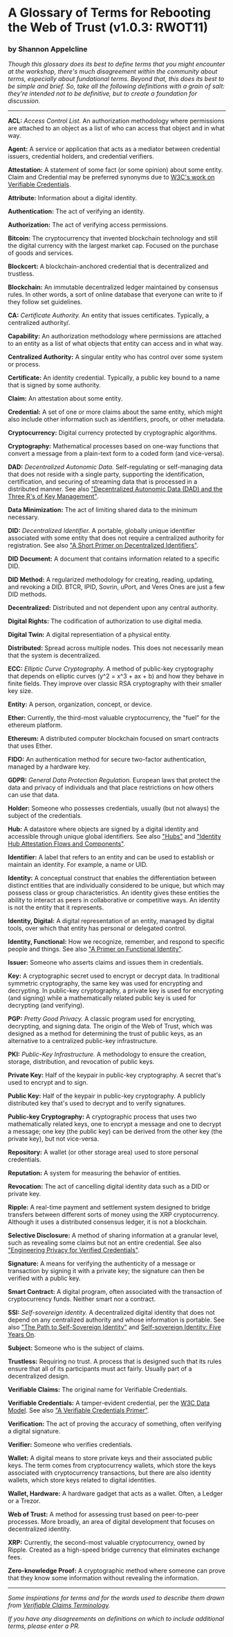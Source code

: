 # A Glossary of Terms for Rebooting the Web of Trust (v1.0.3: RWOT11)

### by Shannon Appelcline

_Though this glossary does its best to define terms that you might encounter at the workshop, there's much disagreement within the community about terms, especially about fundational terms. Beyond that, this does its best to be simple and brief. So, take all the following definitions with a grain of salt: they're intended not to be definitive, but to create a foundation for discussion._

----

__ACL:__ _Access Control List._ An authorization methodology where permissions are attached to an object as a list of who can access that object and in what way.

__Agent:__ A service or application that acts as a mediator between credential issuers, credential holders, and credential verifiers.

__Attestation:__ A statement of some fact (or some opinion) about some entity. Claim and Credential may be preferred synonyms due to [W3C's work on Verifiable Credentials](https://w3c.github.io/vc-data-model/).

__Attribute:__ Information about a digital identity.

__Authentication:__ The act of verifying an identity.

__Authorization:__ The act of verifying access permissions.

__Bitcoin:__ The cryptocurrency that invented blockchain technology and still the digital currency with the largest market cap. Focused on the purchase of goods and services.

__Blockcert:__ A blockchain-anchored credential that is decentralized and trustless.

__Blockchain:__ An immutable decentralized ledger maintained by consensus rules. In other words, a sort of online database that everyone can write to if they follow set guidelines.

__CA:__ _Certificate Authority._ An entity that issues certificates. Typically, a centralized authority/. 

__Capability:__ An authorization methodology where permissions are attached to an entity  as a list of what objects that entity can access and in what way. 

__Centralized Authority:__ A singular entity who has control over some system or process.

__Certificate:__ An identity credential. Typically, a public key bound to a name that is signed by some authority.

__Claim:__ An attestation about some entity.

__Credential:__ A set of one or more claims about the same entity, which might also include other information such as identifiers, proofs, or other metadata.

__Cryptocurrency:__ Digital currency protected by cryptographic algorithms. 

__Cryptography:__ Mathematical processes based on one-way functions that convert a message from a plain-text form to a coded form (and vice-versa).

__DAD:__ _Decentralized Autonomic Data._ Self-regulating or self-managing data that does not reside with a single party, supporting the identification, certification, and securing of streaming data that is processed in a distributed manner. See also ["Decentralized Autonomic Data (DAD) and the Three R's of Key Management"](https://nbviewer.jupyter.org/github/WebOfTrustInfo/rwot6-santabarbara/blob/master/final-documents/DecentralizedAutonomicData.pdf).

__Data Minimization:__ The act of limiting shared data to the minimum necessary.

__DID:__ _Decentralized Identifier._ A portable, globally unique identifier associated with some entity that does not require a centralized authority for registration. See also ["A Short Primer on Decentralized Identifiers"](https://github.com/WebOfTrustInfo/rwot8-barcelona/blob/master/topics-and-advance-readings/did-primer.md).

__DID Document:__ A document that contains information related to a specific DID.

__DID Method:__ A regularized methodology for creating, reading, updating, and revoking a DID. BTCR, IPID, Sovrin, uPort, and Veres Ones are just a few DID methods.

__Decentralized:__ Distributed and not dependent upon any central authority.

__Digital Rights:__ The codification of authorization to use digital media.

__Digital Twin:__ A digital representiation of a physical entity.

__Distributed:__ Spread across multiple nodes. This does not necessarily mean that the system is decentralized.

__ECC:__ _Elliptic Curve Cryptography._ A method of public-key cryptography that depends on elliptic curves (y^2 = x^3 + ax + b) and how they behave in finite fields. They improve over classic RSA cryptography with their smaller key size.

__Entity:__ A person, organization, concept, or device.

__Ether:__ Currently, the third-most valuable cryptocurrency, the "fuel" for the ethereum platform. 

__Ethereum:__ A distributed computer blockchain focused on smart contracts that uses Ether.

__FIDO:__ An authentication method for secure two-factor authentication, managed by a hardware key.

__GDPR:__ _General Data Protection Regulation._ European laws that protect the data and privacy of individuals and that place restrictions on how others can use that data. 

__Holder:__ Someone who possesses credentials, usually (but not always) the subject of the credentials.

__Hub:__ A datastore where objects are signed by a digital identity and accessible through unique global identifiers. See also ["Hubs"](https://nbviewer.jupyter.org/github/WebOfTrustInfo/rebooting-the-web-of-trust-fall2016/blob/master/final-documents/hubs.pdf) and ["Identity Hub Attestation Flows and Components"](https://nbviewer.jupyter.org/github/WebOfTrustInfo/rebooting-the-web-of-trust-spring2018/blob/master/final-documents/identity-hub-attestations.pdf).

__Identifier:__ A label that refers to an entity and can be used to establish or maintain an identity. For example, a name or UID.

__Identity:__ A conceptual construct that enables the differentiation between distinct entities that are individually considered to be unique, but which may possess class or group characteristics. An identity gives these entities the ability to interact as peers in collaborative or competitive ways. An identity is not the entity that it represents.

__Identity, Digital:__ A digital representation of an entity, managed by digital tools, over which that entity has personal or delegated control.

__Identity, Functional:__ How we recognize, remember, and respond to specific people and things. See also ["A Primer on Functional Identity"](https://github.com/WebOfTrustInfo/rwot9/blob/master/topics-and-advance-readings/functional-identity-primer.md).

__Issuer:__ Someone who asserts claims and issues them in credentials.

__Key:__ A cryptographic secret used to encrypt or decrypt data. In traditional symmetric cryptography, the same key was used for encrypting and decrypting. In public-key cryptography, a private key is used for encrypting (and signing) while a mathematically related public key is used for decrypting (and verifying).

__PGP:__ _Pretty Good Privacy._ A classic program used for encrypting, decrypting, and signing data. The origin of the Web of Trust, which was designed as a method for determining the trust of public keys, as an alternative to a centralized public-key infrastructure.

__PKI:__ _Public-Key Infrastructure._ A methodology to ensure the creation, storage, distribution, and revocation of public keys.

__Private Key:__ Half of the keypair in public-key cryptography. A secret that's used to encrypt and to sign.

__Public Key:__ Half of the keypair in public-key cryptography. A publicly distributed key that's used to decrypt and to verify signatures.

__Public-key Cryptography:__ A cryptographic process that uses two mathematically related keys, one to encrypt a message and one to decrypt a message; one key (the public key) can be derived from the other key (the private key), but not vice-versa.

__Repository:__ A wallet (or other storage area) used to store personal credentials.

__Reputation:__ A system for measuring the behavior of entities.

__Revocation:__ The act of cancelling digital identity data such as a DID or private key.

__Ripple:__ A real-time payment and settlement system designed to bridge transfers between different sorts of money using the XRP cryptocurrency. Although it uses a distributed consensus ledger, it is not a blockchain.

__Selective Disclosure:__ A method of sharing information at a granular level, such as revealing some claims but not an entire credential. See also ["Engineering Privacy for Verified Credentials"](https://nbviewer.jupyter.org/github/WebOfTrustInfo/rebooting-the-web-of-trust-fall2017/blob/master/final-documents/data-minimization-sd.pdf).

__Signature:__ A means for verifying the authenticity of a message or transaction by signing it with a private key; the signature can then be verified with a public key.

__Smart Contract:__ A digital program, often associated with the transaction of cryptocurrency funds. Neither smart nor a contract.

__SSI:__ _Self-sovereign identity._ A decentralized digital identity that does not depend on any centralized authority and whose information is portable. See also ["The Path to Self-Sovereign Identity"](http://www.lifewithalacrity.com/2016/04/the-path-to-self-soverereign-identity.html) and [Self-sovereign Identity: Five Years On](https://www.coindesk.com/self-sovereign-identity-five-years-on).

__Subject:__ Someone who is the subject of claims.

__Trustless:__ Requiring no trust. A process that is designed such that its rules ensure that all of its participants must act fairly. Usually part of a decentralized design.

__Verifiable Claims:__ The original name for Verifiable Credentials.

__Verifiable Credentials:__ A tamper-evident credential, per the [W3C Data Model](https://w3c.github.io/vc-data-model/). See also ["A Verifiable Credentials Primer"](https://github.com/WebOfTrustInfo/rwot8-barcelona/blob/master/topics-and-advance-readings/verifiable-credentials-primer.md).

__Verification:__ The act of proving the accuracy of something, often verifying a digital signature.

__Verifier:__ Someone who verifies credentials.

__Wallet:__ A digital means to store private keys and their associated public keys. The term comes from cryptocurrency wallets, which store the keys associated with cryptocurrency transactions, but there are also identity wallets, which store keys related to digital identities.

__Wallet, Hardware:__ A hardware gadget that acts as a wallet. Often, a Ledger or a Trezor.

__Web of Trust:__ A method for assessing trust based on peer-to-peer processes. More broadly, an area of digital development that focuses on decentralized identity.

__XRP:__ Currently, the second-most valuable cryptocurrency, owned by Ripple. Created as a high-speed bridge currency that eliminates exchange fees.

__Zero-knowledge Proof:__ A cryptographic method where someone can prove that they know some information without revealing the information.

----

_Some inspirations for terms and for the words used to describe them drawn from [Verifiable Claims Terminology](https://w3c.github.io/vc-data-model/#dfn-verifiable-presentations)._

_If you have any disagreements on definitions on which to include additional terms, please enter a PR._
